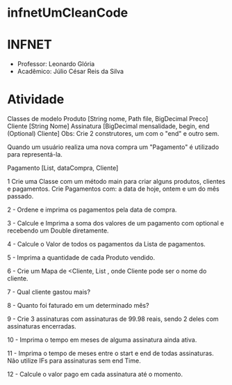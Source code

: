 # infnetUmCleanCode
# INFNET
- Professor: Leonardo Glória
- Acadêmico: Júlio César Reis da Silva

# Atividade
Classes de modelo
Produto [String nome, Path file, BigDecimal Preco]
Cliente [String Nome]
Assinatura [BigDecimal mensalidade, begin, end (Optional) Cliente] Obs: Crie 2 construtores, um com o "end" e outro sem.

Quando um usuário realiza uma nova compra um "Pagamento" é utilizado para representá-la.

Pagamento [List<Produtos>, dataCompra, Cliente]

1 Crie uma Classe com um método main para criar alguns produtos, clientes e pagamentos.
  Crie Pagamentos com:  a data de hoje, ontem e um do mês passado.

2 - Ordene e imprima os pagamentos pela data de compra.

3 - Calcule e Imprima a soma dos valores de um pagamento com optional e recebendo um Double diretamente.

4 -  Calcule o Valor de todos os pagamentos da Lista de pagamentos.

5 - Imprima a quantidade de cada Produto vendido.

6 - Crie um Mapa de <Cliente, List<Produto> , onde Cliente pode ser o nome do cliente.

7 - Qual cliente gastou mais?

8 - Quanto foi faturado em um determinado mês?

9 - Crie 3 assinaturas com assinaturas de 99.98 reais, sendo 2 deles com assinaturas encerradas.

10 - Imprima o tempo em meses de alguma assinatura ainda ativa.

11 - Imprima o tempo de meses entre o start e end de todas assinaturas. Não utilize IFs para assinaturas sem end Time.

12 - Calcule o valor pago em cada assinatura até o momento.
